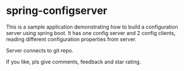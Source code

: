 # spring-configserver

This is a sample application demonstrating how to build a configuration server using spring boot.
It has one config server and 2 config clients, reading different configuration properties from server.

Server connects to git repo.

If you like, pls give comments, feedback and star rating.
